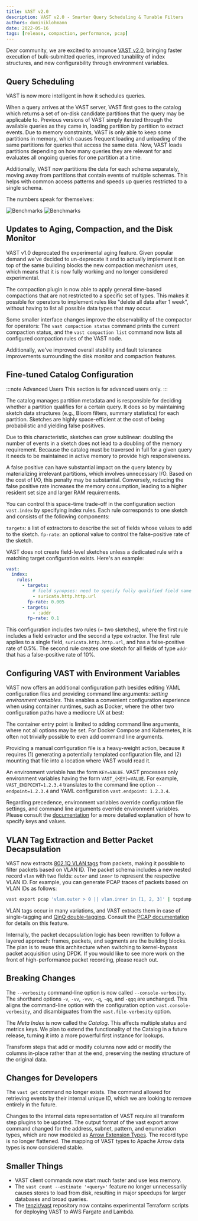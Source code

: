 ```yaml
---
title: VAST v2.0
description: VAST v2.0 - Smarter Query Scheduling & Tunable Filters
authors: dominiklohmann
date: 2022-05-16
tags: [release, compaction, performance, pcap]
---
```


Dear community, we are excited to announce [VAST v2.0][github-vast-release],
bringing faster execution of bulk-submitted queries, improved tunability of
index structures, and new configurability through environment variables.

[github-vast-release]: https://github.com/tenzir/vast/releases/tag/v2.0.0

<!--truncate-->

## Query Scheduling

VAST is now more intelligent in how it schedules queries.

When a query arrives at the VAST server, VAST first goes to the catalog which
returns a set of on-disk candidate partitions that the query may be applicable
to. Previous versions of VAST simply iterated through the available queries as
they came in, loading partition by partition to extract events. Due to memory
constraints, VAST is only able to keep some partitions in memory, which causes
frequent loading and unloading of the same partitions for queries that access
the same data. Now, VAST loads partitions depending on how many queries they are
relevant for and evaluates all ongoing queries for one partition at a time.

Additionally, VAST now partitions the data for each schema separately, moving
away from partitions that contain events of multiple schemas. This helps with
common access patterns and speeds up queries restricted to a single schema.

The numbers speak for themselves:

![Benchmarks](scheduler-light.png#gh-light-mode-only)
![Benchmarks](scheduler-dark.png#gh-dark-mode-only)

## Updates to Aging, Compaction, and the Disk Monitor

VAST v1.0 deprecated the experimental aging feature. Given popular demand we've
decided to un-deprecate it and to actually implement it on top of the same
building blocks the new compaction mechanism uses, which means that it is now
fully working and no longer considered experimental.

The compaction plugin is now able to apply general time-based compactions that
are not restricted to a specific set of types. This makes it possible for
operators to implement rules like "delete all data after 1 week", without having
to list all possible data types that may occur.

Some smaller interface changes improve the observability of the compactor for
operators: The  `vast compaction status` command prints the current compaction
status, and the `vast compaction list` command now lists all configured
compaction rules of the VAST node.

Additionally, we've improved overall stability and fault tolerance improvements
surrounding the disk monitor and compaction features.

## Fine-tuned Catalog Configuration

:::note Advanced Users
This section is for advanced users only.
:::

The catalog manages partition metadata and is responsible for deciding whether a
partition qualifies for a certain query. It does so by maintaining sketch data
structures (e.g., Bloom filters, summary statistics) for each partition.
Sketches are highly space-efficient at the cost of being probabilistic and
yielding false positives.

Due to this characteristic, sketches can grow sublinear: doubling the number of
events in a sketch does not lead to a doubling of the memory requirement.
Because the catalog must be traversed in full for a given query it needs to be
maintained in active memory to provide high responsiveness.

A false positive can have substantial impact on the query latency by
materializing irrelevant partitions, which involves unnecessary I/O. Based on
the cost of I/O, this penalty may be substantial. Conversely, reducing the false
positive rate increases the memory consumption, leading to a higher resident set
size and larger RAM requirements.

You can control this space-time trade-off in the configuration section
`vast.index` by specifying index rules. Each rule corresponds to one sketch and
consists of the following components:

`targets`: a list of extractors to describe the set of fields whose values to
add to the sketch. `fp-rate`: an optional value to control the false-positive
rate of the sketch.

VAST does not create field-level sketches unless a dedicated rule with a
matching target configuration exists. Here's an example:

```yaml
vast:
  index:
    rules:
      - targets:
          # field synopses: need to specify fully qualified field name
          - suricata.http.http.url
        fp-rate: 0.005
      - targets:
          - :addr
        fp-rate: 0.1
```

This configuration includes two rules (= two sketches), where the first rule
includes a field extractor and the second a type extractor. The first rule
applies to a single field, `suricata.http.http.url`, and has a false-positive
rate of 0.5%. The second rule creates one sketch for all fields of type `addr`
that has a false-positive rate of 10%.

## Configuring VAST with Environment Variables

VAST now offers an additional configuration path besides editing YAML
configuration files and providing command line arguments: *setting environment
variables*. This enables a convenient configuration experience when using
container runtimes, such as Docker, where the other two configuration paths have
a mediocre UX at best:

The container entry point is limited to adding command line arguments, where not
all options may be set. For Docker Compose and Kubernetes, it is often not
trivially possible to even add command line arguments.

Providing a manual configuration file is a heavy-weight action, because it
requires (1) generating a potentially templated configuration file, and (2)
mounting that file into a location where VAST would read it.

An environment variable has the form `KEY=VALUE`. VAST processes only
environment variables having the form `VAST_{KEY}=VALUE`. For example,
`VAST_ENDPOINT=1.2.3.4` translates to the command line option
`--endpoint=1.2.3.4` and YAML configuration `vast.endpoint: 1.2.3.4`.

Regarding precedence, environment variables override configuration file
settings, and command line arguments override environment variables. Please
consult the [documentation](/docs/setup/configure#environment-variables)
for a more detailed explanation of how to specify keys and values.

## VLAN Tag Extraction and Better Packet Decapsulation

VAST now extracts [802.1Q VLAN tags](https://en.wikipedia.org/wiki/IEEE_802.1Q)
from packets, making it possible to filter packets based on VLAN ID. The packet
schema includes a new nested record `vlan` with two fields: `outer` and `inner`
to represent the respective VLAN ID. For example, you can generate PCAP traces
of packets based on VLAN IDs as follows:

```bash
vast export pcap 'vlan.outer > 0 || vlan.inner in [1, 2, 3]' | tcpdump -r - -nl
```

VLAN tags occur in many variations, and VAST extracts them in case of
single-tagging and  [QinQ
double-tagging](https://en.wikipedia.org/wiki/IEEE_802.1ad). Consult the [PCAP
documentation](/docs/use/ingest#pcap) for details on this feature.

Internally, the packet decapsulation logic has been rewritten to follow a
layered approach: frames, packets, and segments are the building blocks. The
plan is to reuse this architecture when switching to kernel-bypass packet
acquisition using DPDK. If you would like to see more work on the front of
high-performance packet recording, please reach out.

## Breaking Changes

The `--verbosity` command-line option is now called `--console-verbosity`. The
shorthand options `-v`, `-vv`, `-vvv`, `-q`, `-qq`, and  `-qqq`  are unchanged.
This aligns the command-line option with the configuration option
`vast.console-verbosity`, and disambiguates from the `vast.file-verbosity`
option.

The _Meta Index_ is now called the _Catalog_. This affects multiple status and
metrics keys. We plan to extend the functionality of the Catalog in a future
release, turning it into a more powerful first instance for lookups.

Transform steps that add or modify columns now add or modify the columns
in-place rather than at the end, preserving the nesting structure of the
original data.

## Changes for Developers

The `vast get` command no longer exists. The command allowed for retrieving
events by their internal unique ID, which we are looking to remove entirely in
the future.

Changes to the internal data representation of VAST require all transform step
plugins to be updated. The output format of the vast export arrow command
changed for the address, subnet, pattern, and enumeration types, which are now
modeled as [Arrow Extension
Types](https://arrow.apache.org/docs/format/Columnar.html#extension-types). The
record type is no longer flattened. The mapping of VAST types to Apache Arrow
data types  is now considered stable.

## Smaller Things

- VAST client commands now start much faster and use less memory.
- The `vast count --estimate '<query>'` feature no longer unnecessarily causes
  stores to load from disk, resulting in major speedups for larger databases and
  broad queries.
- The [tenzir/vast](https://github.com/tenzir/vast) repository now contains
  experimental Terraform scripts for deploying VAST to AWS Fargate and Lambda.
